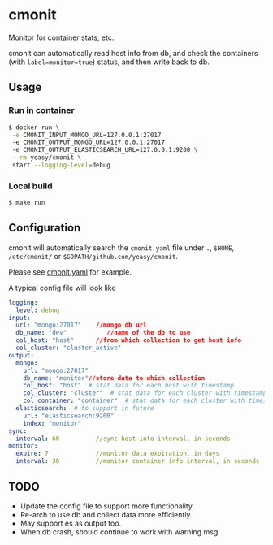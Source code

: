 cmonit
===

Monitor for container stats, etc.

cmonit can automatically read host info from db, and check the containers (with `label=monitor=true`) status, and then write back to db.

## Usage

### Run in container
```sh
$ docker run \
 -e CMONIT_INPUT_MONGO_URL=127.0.0.1:27017
 -e CMONIT_OUTPUT_MONGO_URL=127.0.0.1:27017
 -e CMONIT_OUTPUT_ELASTICSEARCH_URL=127.0.0.1:9200 \
 --rm yeasy/cmonit \
 start --logging-level=debug
```

### Local build
```sh
$ make run
```
## Configuration
cmonit will automatically search the `cmonit.yaml` file under `.`, `$HOME`, `/etc/cmonit/` or `$GOPATH/github.com/yeasy/cmonit`.

Please see [cmonit.yaml](cmonit.yaml) for example.

A typical config file will look like
```yaml
logging:
  level: debug
input:
  url: "mongo:27017"    //mongo db url
  db_name: "dev"           //name of the db to use
  col_host: "host"      //from which collection to get host info
  col_cluster: "cluster_active"
output:
  mongo:
    url: "mongo:27017"
    db_name: "monitor"//store data to which collection
    col_host: "host"  # stat data for each host with timestamp
    col_cluster: "cluster"  # stat data for each cluster with timestamp
    col_container: "container"  # stat data for each cluster with timestamp
  elasticsearch:  # to support in future
    url: "elasticsearch:9200"
    index: "monitor"
sync:
  interval: 60          //sync host info interval, in seconds
monitor:
  expire: 7             //monitor data expiration, in days
  interval: 30          //monitor container info interval, in seconds
```


## TODO
* Update the config file to support more functionality.
* Re-arch to use db and collect data more efficiently.
* May support es as output too.
* When db crash, should continue to work with warning msg.
